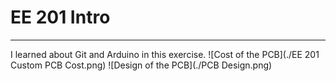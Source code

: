 # EE 201 Intro
- - -
I learned about Git and Arduino in this exercise.
![Cost of the PCB](./EE 201 Custom PCB Cost.png)
![Design of the PCB](./PCB Design.png)